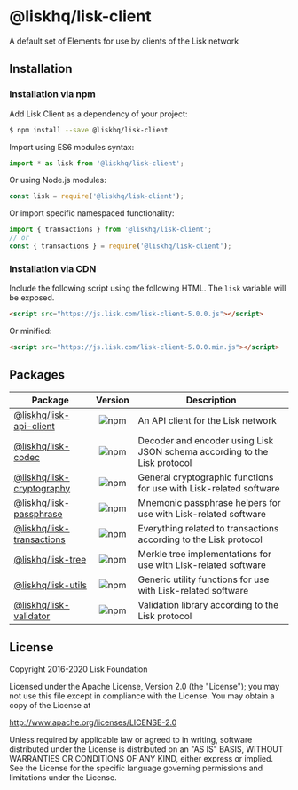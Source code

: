 # @liskhq/lisk-client

A default set of Elements for use by clients of the Lisk network

## Installation

### Installation via npm

Add Lisk Client as a dependency of your project:

```sh
$ npm install --save @liskhq/lisk-client
```

Import using ES6 modules syntax:

```js
import * as lisk from '@liskhq/lisk-client';
```

Or using Node.js modules:

```js
const lisk = require('@liskhq/lisk-client');
```

Or import specific namespaced functionality:

```js
import { transactions } from '@liskhq/lisk-client';
// or
const { transactions } = require('@liskhq/lisk-client');
```

### Installation via CDN

Include the following script using the following HTML. The `lisk` variable will be exposed.

```html
<script src="https://js.lisk.com/lisk-client-5.0.0.js"></script>
```

Or minified:

```html
<script src="https://js.lisk.com/lisk-client-5.0.0.min.js"></script>
```

## Packages

| Package                                                                              |                            Version                             | Description                                                               |
| ------------------------------------------------------------------------------------ | :------------------------------------------------------------: | ------------------------------------------------------------------------- |
| [@liskhq/lisk-api-client](https://www.npmjs.com/package/@liskhq/lisk-api-client)     |  ![npm](https://img.shields.io/npm/v/@liskhq/lisk-api-client)  | An API client for the Lisk network                                        |
| [@liskhq/lisk-codec](https://www.npmjs.com/package/@liskhq/lisk-codec)               |    ![npm](https://img.shields.io/npm/v/@liskhq/lisk-codec)     | Decoder and encoder using Lisk JSON schema according to the Lisk protocol |
| [@liskhq/lisk-cryptography](https://www.npmjs.com/package/@liskhq/lisk-cryptography) | ![npm](https://img.shields.io/npm/v/@liskhq/lisk-cryptography) | General cryptographic functions for use with Lisk-related software        |
| [@liskhq/lisk-passphrase](https://www.npmjs.com/package/@liskhq/lisk-passphrase)     |  ![npm](https://img.shields.io/npm/v/@liskhq/lisk-passphrase)  | Mnemonic passphrase helpers for use with Lisk-related software            |
| [@liskhq/lisk-transactions](https://www.npmjs.com/package/@liskhq/lisk-transactions) | ![npm](https://img.shields.io/npm/v/@liskhq/lisk-transactions) | Everything related to transactions according to the Lisk protocol         |
| [@liskhq/lisk-tree](https://www.npmjs.com/package/@liskhq/lisk-tree)                 |     ![npm](https://img.shields.io/npm/v/@liskhq/lisk-tree)     | Merkle tree implementations for use with Lisk-related software            |
| [@liskhq/lisk-utils](https://www.npmjs.com/package/@liskhq/lisk-utils)               |    ![npm](https://img.shields.io/npm/v/@liskhq/lisk-utils)     | Generic utility functions for use with Lisk-related software              |
| [@liskhq/lisk-validator](https://www.npmjs.com/package/@liskhq/lisk-validator)       |  ![npm](https://img.shields.io/npm/v/@liskhq/lisk-validator)   | Validation library according to the Lisk protocol                         |

## License

Copyright 2016-2020 Lisk Foundation

Licensed under the Apache License, Version 2.0 (the "License");
you may not use this file except in compliance with the License.
You may obtain a copy of the License at

http://www.apache.org/licenses/LICENSE-2.0

Unless required by applicable law or agreed to in writing, software
distributed under the License is distributed on an "AS IS" BASIS,
WITHOUT WARRANTIES OR CONDITIONS OF ANY KIND, either express or implied.
See the License for the specific language governing permissions and
limitations under the License.

[lisk core github]: https://github.com/LiskHQ/lisk
[lisk documentation site]: https://lisk.com/documentation/lisk-sdk/references/lisk-elements/client.html
